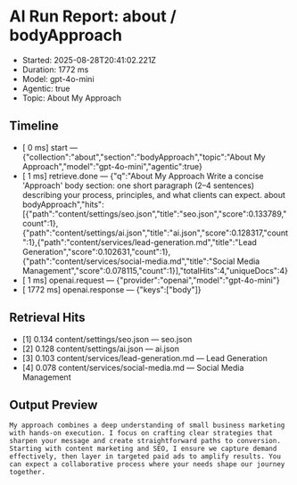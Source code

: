 # AI Run Report: about / bodyApproach

- Started: 2025-08-28T20:41:02.221Z
- Duration: 1772 ms
- Model: gpt-4o-mini
- Agentic: true
- Topic: About My Approach

## Timeline
- [    0 ms] start — {"collection":"about","section":"bodyApproach","topic":"About My Approach","model":"gpt-4o-mini","agentic":true}
- [    1 ms] retrieve.done — {"q":"About My Approach Write a concise 'Approach' body section: one short paragraph (2–4 sentences) describing your process, principles, and what clients can expect. about bodyApproach","hits":[{"path":"content/settings/seo.json","title":"seo.json","score":0.133789,"count":1},{"path":"content/settings/ai.json","title":"ai.json","score":0.128317,"count":1},{"path":"content/services/lead-generation.md","title":"Lead Generation","score":0.102631,"count":1},{"path":"content/services/social-media.md","title":"Social Media Management","score":0.078115,"count":1}],"totalHits":4,"uniqueDocs":4}
- [    1 ms] openai.request — {"provider":"openai","model":"gpt-4o-mini"}
- [ 1772 ms] openai.response — {"keys":["body"]}

## Retrieval Hits
- [1] 0.134 content/settings/seo.json — seo.json
- [2] 0.128 content/settings/ai.json — ai.json
- [3] 0.103 content/services/lead-generation.md — Lead Generation
- [4] 0.078 content/services/social-media.md — Social Media Management

## Output Preview

```
My approach combines a deep understanding of small business marketing with hands-on execution. I focus on crafting clear strategies that sharpen your message and create straightforward paths to conversion. Starting with content marketing and SEO, I ensure we capture demand effectively, then layer in targeted paid ads to amplify results. You can expect a collaborative process where your needs shape our journey together.
```
